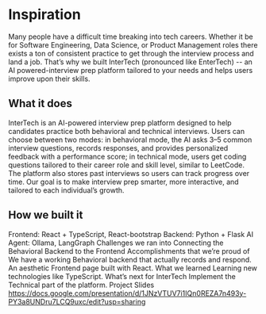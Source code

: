 # Inspiration
Many people have a difficult time breaking into tech careers. Whether it be for Software Engineering, Data Science, or Product Management roles there exists a ton of consistent practice to get through the interview process and land a job. That’s why we built InterTech (pronounced like EnterTech) -- an AI powered-interview prep platform tailored to your needs and helps users improve upon their skills.
## What it does
InterTech is an AI-powered interview prep platform designed to help candidates practice both behavioral and technical interviews. Users can choose between two modes: in behavioral mode, the AI asks 3–5 common interview questions, records responses, and provides personalized feedback with a performance score; in technical mode, users get coding questions tailored to their career role and skill level, similar to LeetCode. The platform also stores past interviews so users can track progress over time. Our goal is to make interview prep smarter, more interactive, and tailored to each individual’s growth.
## How we built it
Frontend: React + TypeScript, React-bootstrap
Backend: Python + Flask
AI Agent: Ollama, LangGraph
Challenges we ran into
Connecting the Behavioral Backend to the Frontend
Accomplishments that we’re proud of
We have a working Behavioral backend that actually records and respond.
An aesthetic Frontend page built with React.
What we learned
Learning new technologies like TypeScript.
What’s next for InterTech
Implement the Technical part of the platform.
Project Slides
https://docs.google.com/presentation/d/1JNzVTUV7i1IQn0REZA7n493y-PY3a8UNDru7LCQ9uxc/edit?usp=sharing








